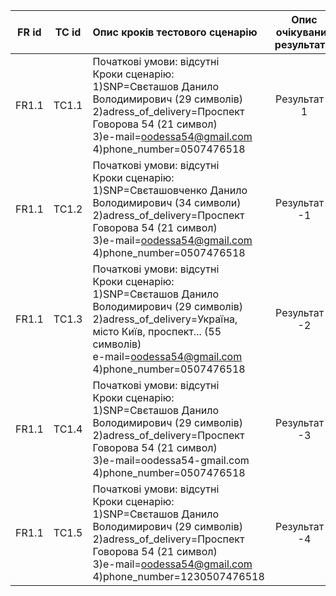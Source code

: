 |FR id|TC id|Опис кроків тестового сценарію|Опис очікуваних результатів|
|:-:|:-:|:-|:-:|
|FR1.1|TC1.1|Початкові умови: відсутні <br> Кроки сценарію: <br> 1)SNP=Свєташов Данило Володимирович (29 символів) <br> 2)adress_of_delivery=Проспект Говорова 54 (21 символ) <br> 3)e-mail=oodessa54@gmail.com <br> 4)phone_number=0507476518 |Результат = 1|
|FR1.1|TC1.2|Початкові умови: відсутні <br> Кроки сценарію: <br> 1)SNP=Свєташовченко Данило Володимирович (34 символи) <br> 2)adress_of_delivery=Проспект Говорова 54 (21 символ) <br> 3)e-mail=oodessa54@gmail.com <br> 4)phone_number=0507476518|Результат = -1|
|FR1.1|TC1.3|Початкові умови: відсутні <br> Кроки сценарію: <br> 1)SNP=Свєташов Данило Володимирович (29 символів) <br> 2)adress_of_delivery=Україна, місто Київ, проспект... (55 символів) <br> e-mail=oodessa54@gmail.com <br> 4)phone_number=0507476518|Результат = -2|
|FR1.1|TC1.4|Початкові умови: відсутні <br> Кроки сценарію: <br> 1)SNP=Свєташов Данило Володимирович (29 символів) <br> 2)adress_of_delivery=Проспект Говорова 54 (21 символ) <br> 3)e-mail=oodessa54-gmail.com <br> 4)phone_number=0507476518 |Результат = -3|
|FR1.1|TC1.5|Початкові умови: відсутні <br> Кроки сценарію: <br> 1)SNP=Свєташов Данило Володимирович (29 символів) <br> 2)adress_of_delivery=Проспект Говорова 54 (21 символ) <br> 3)e-mail=oodessa54@gmail.com <br> 4)phone_number=1230507476518 |Результат = -4|
